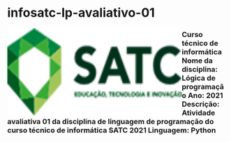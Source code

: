 #  infosatc-lp-avaliativo-01
 <img align="left" width="400" height="200" src="logo-horizontal.png">
 <h3>Curso técnico de informática
 Nome da disciplina: Lógica de programação
 Ano: 2021
 Descrição: Atividade avaliativa 01 da disciplina de linguagem de
programação do curso técnico de informática SATC 2021
Linguagem: Python</h3>


